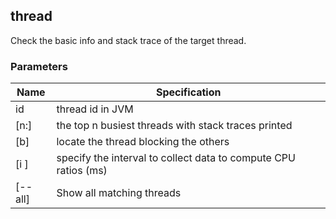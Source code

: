 ## thread

Check the basic info and stack trace of the target thread.

### Parameters

|  Name   | Specification  |
|  ----  | ----  |
| id  | thread id in JVM |
| [n:]  | the top n busiest threads with stack traces printed |
| [b]  | locate the thread blocking the others |
| [i <value>]  | specify the interval to collect data to compute CPU ratios (ms) |
|[--all]|Show all matching threads|
